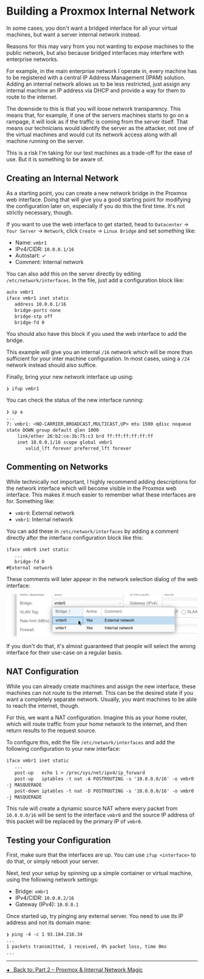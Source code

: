 Building a Proxmox Internal Network
===================================

In some cases, you don't want a bridged interface for all your virtual machines,
but want a server internal network instead.

Reasons for this may vary from you not wanting to expose machines to the public network,
but also because bridged interfaces may interfere with enterprise networks.

For example, in the main enterprise network I operate in,
every machine has to be registered with a central IP Address Management (IPAM) solution.
Adding an internal network allows us to be less restricted,
just assign any internal machine an IP address via DHCP
and provide a way for them to route to the internet.

The downside to this is that you will loose network transparency.
This means that, for example, if one of the servers machines starts to go on a rampage,
it will look as if the traffic is coming from the server itself.
That means our technicians would identify the server as the attacker, not one of the virtual machines
and would cut its network access along with all machine running on the server.

This is a risk I'm taking for our test machines as a trade-off for the ease of use.
But it is something to be aware of.

Creating an Internal Network
-----------------------------

As a starting point, you can create a new network bridge in the Proxmox web interface.
Doing that will give you a good starting point for modifying the configuration later on,
especially if you do this the first time.
It's not strictly necessary, though.

If you want to use the web interface to get started, head to `Datacenter` → `Your Server` → `Network`, click `Create` → `Linux Bridge` and set something like:

- Name: `vmbr1`
- IPv4/CIDR: `10.0.0.1/16`
- Autostart: ✓
- Comment: Internal network

You can also add this on the server directly by editing `/etc/network/interfaces`.
In the file, just add a configuration block like:

```
auto vmbr1
iface vmbr1 inet static
   address 10.0.0.1/16
   bridge-ports none
   bridge-stp off
   bridge-fd 0
```

You should also have this block if you used the web interface to add the bridge.

This example will give you an internal `/16` network which will be more than sufficient for your inter machine configuration.
In most cases, using a `/24` network instead should also suffice.

Finally, bring your new network interface up using:

```term
❯ ifup vmbr1
```

You can check the status of the new interface running:

```term
❯ ip a
...
7: vmbr1: <NO-CARRIER,BROADCAST,MULTICAST,UP> mtu 1500 qdisc noqueue state DOWN group default qlen 1000
    link/ether 26:b2:ce:3b:75:c3 brd ff:ff:ff:ff:ff:ff
    inet 10.0.0.1/16 scope global vmbr1
       valid_lft forever preferred_lft forever
```

Commenting on Networks
----------------------

While technically not important,
I highly recommend adding descriptions for the network interface
which will become visible in the Proxmox web interface.
This makes it much easier to remember what these interfaces are for.
Something like:

- `vmbr0`: External network
- `vmbr1`: Internal network

You can add these in `/etc/network/interfaces` by adding a comment directly after the interface configuration block like this:

```
iface vmbr0 inet static
   ...
   bridge-fd 0
#External network
```

These comments will later appear in the network selection dialog of the web interface:

![Comments in network selection dialog](network-selection.png)

If you don't do that, it's almost guaranteed that people will select the wrong interface for their use-case on a regular basis.

NAT Configuration
-----------------

While you can already create machines and assign the new interface,
these machines can not route to the internet.
This can be the desired state if you want a completely separate network.
Usually, you want machines to be able to reach the internet, though.

For this, we want a NAT configuration.
Imagine this as your home router, which will route traffic from your home network to the internet,
and then return results to the request source.

To configure this, edit the file `/etc/network/interfaces` and add the following configuration to your new interface:

```
iface vmbr1 inet static
   ...
   post-up   echo 1 > /proc/sys/net/ipv4/ip_forward
   post-up   iptables -t nat -A POSTROUTING -s '10.0.0.0/16' -o vmbr0 -j MASQUERADE
   post-down iptables -t nat -D POSTROUTING -s '10.0.0.0/16' -o vmbr0 -j MASQUERADE
```

This rule will create a dynamic source NAT where every packet from `10.0.0.0/16` will be sent to the interface `vmbr0`
and the source IP address of this packet will be replaced by the primary IP of `vmbr0`.

Testing your Configuration
--------------------------

First, make sure that the interfaces are up.
You can use `ifup <interface>` to do that, or simply reboot your server.

Next, test your setup by spinning up a simple container or virtual machine,
using the following network settings:

- Bridge: `vmbr1`
- IPv4/CIDR: `10.0.0.2/16`
- Gateway (IPv4): `10.0.0.1`

Once started up, try pinging any external server.
You need to use its IP address and not its domain mane:

```term
❯ ping -4 -c 1 93.184.216.34
...
1 packets transmitted, 1 received, 0% packet loss, time 0ms
...
```

---

[◂   Back to: Part 2 – Proxmox & Internal Network Magic](part-2-internal-network-magic.md)
